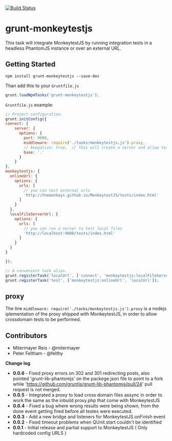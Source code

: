 [![Build Status](https://travis-ci.org/TheMonkeys/grunt-MonkeytestJS.png)](https://travis-ci.org/TheMonkeys/grunt-MonkeytestJS)

# grunt-monkeytestjs

This task will integrate MonkeytestJS by running integration tests in a headless PhantomJS instance or over an external URL.

## Getting Started

```shell
npm install grunt-monkeytestjs --save-dev
```

Than add this to your `Gruntfile.js`

```js
grunt.loadNpmTasks('grunt-monkeytestjs');
```

`Gruntfile.js` example:

```js
// Project configuration.
grunt.initConfig({
connect: {
    server: {
      options: {
        port: 9000,
        middleware: require('./tasks/monkeytestjs.js').proxy,
        // keepalive: true,  // this will create a server and allow tests to be viewed over the browser
        base: '.'
      }   
    }   
}, 
monkeytestjs: {
  onlineUrl: {
    options: {
      urls: [
        // you can test external urls
        'http://themonkeys.github.io/MonkeytestJS/tests/index.html'
      ]
    }
  },
  localFileServerUrl: {
    options: {
      urls: [
        // you can run a server to test local files
        'http://localhost:9000/tests/index.html'
      ]
    }
  }
}

});

// A convenient task alias.
grunt.registerTask('localUrl', ['connect', 'monkeytestjs:localFileServerUrl']);
grunt.registerTask('test', ['monkeytestjs:onlineUrl', 'localUrl']);

```

## proxy 
The line `middleware: require('./tasks/monkeytestjs.js').proxy` is a nodejs iplementation of the proxy shipped with MonkeytestJS, in order to allow crossdomain tests to be performed.

## Contributors
   - Mitermayer Reis - @mitermayer
   - Peter Feltham  - @felthy


**Change log**

   - **0.0.6** - Fixed proxy errors on 302 and 301 redirecting posts, also pointed 'grunt-lib-phantomjs' on the packege.json file to point to a fork while 'https://github.com/gruntjs/grunt-lib-phantomjs/pull/24' pull request is not merged.
   - **0.0.5** - Integrated a proxy to load cross domain files assync in order to work the same as the inbuild proxy.php that come with MonkeytestJS
   - **0.0.4** - Fixed a bug where wrong results were being shown, from the done    event getting fired before all testes were executed.
   - **0.0.3** - Add a new bridge and listeners for MonkeytestJS.onFinish event 
   - **0.0.2**  - Fixed timeout problems when QUnit.start couldn't be identified
   - **0.0.1** - Initial release and partial support to MonkeytestJS ( Only hardcoded config URLS )
